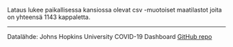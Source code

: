 Lataus lukee paikallisessa kansiossa olevat csv -muotoiset maatilastot joita on yhteensä 1143 kappaletta.

---
Datalähde: Johns Hopkins University COVID-19 Dashboard
[GitHub repo](https://github.com/CSSEGISandData/COVID-19/tree/master/csse_covid_19_data)
